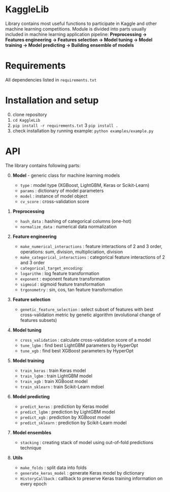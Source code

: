 # KaggleLib
Library contains most useful functions to participate in Kaggle and other machine learning competitions. 
Module is divided into parts usually included in machine learning application pipeline: 
**Preprocessing -> Features engineering -> Features selection -> Model tuning -> Model training -> Model predicting -> Building ensemble of models**

# Requirements
All dependencies listed in ```requirements.txt```

# Installation and setup
0. clone repository
1. ```cd KaggleLib```
2. ```pip install -r requirements.txt```
3 ```pip install .```
4. check installation by running example: ```python examples/example.py```

# API
The library contains following parts:

0. **Model** - generic class for machine learning models
    * ```type``` : model type (XGBoost, LightGBM, Keras or Scikit-Learn) 
    * ```params``` : dictionary of model parameters
    * ```model``` : instance of model object
    * ```cv_score``` : cross-validation score
    
1. **Preprocessing**
    * ```hash_data``` : hashing of categorical columns (one-hot)
    * ```normalize_data``` : numerical data normalization
    
2. **Feature engineering**
    * ```make_numerical_interactions``` : feature interactions of 2 and 3 order, operations: sum, division, multipliciation, division
    * ```make_categorical_interactions``` : categorical feature interactions of 2 and 3 order
    * ```categorical_target_encoding```: 
    * ```logarithm``` : log feature transformation
    * ```exponent``` : exponent feature transformation
    * ```sigmoid``` : sigmoid feature transformation
    * ```trgonometry``` : sin, cos, tan feature transformation
    
3. **Feature selection**
    * ```genetic_feature_selection``` : select subset of features with best cross-validation metric by genetic algorithm (evolutional change of features subsets)

4. **Model tuning**
    * ```cross_validation``` : calculate cross-validation score of a model
    * ```tune_lgbm``` : find best LightGBM parameters by HyperOpt
    * ```tune_xgb``` : find best XGBoost parameters by HyperOpt

5. **Model training**
    * ```train_keras``` : train Keras model
    * ```train_lgbm``` : train LightGBM model
    * ```train_xgb``` : train XGBoost model
    * ```train_sklearn``` : train Scikit-Learn mdoel

6. **Model predicting**
    * ```predict_keras``` : prediction by Keras model
    * ```predict_lgbm``` : prediction by LightGBM model
    * ```predict_xgb``` : prediction by XGBoost model
    * ```predict_sklearn``` : prediction by Scikit-Learn model

7. **Model ensembles**
    * ```stacking``` : creating stack of model using out-of-fold predictions technique

8. **Utils**
    * ```make_folds``` : split data into folds
    * ```generate_keras_model``` : generate Keras model by dictionary
    * ```HistoryCallback``` : callback to preserve Keras training information on every epoch